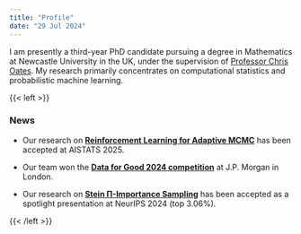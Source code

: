 ```yaml
---
title: "Profile"
date: "29 Jul 2024"
---
```


I am presently a third-year PhD candidate pursuing a degree in Mathematics at Newcastle University in the UK, under the supervision of [Professor Chris Oates](https://oates.work/). My research primarily concentrates on computational statistics and probabilistic machine learning.

{{< left >}}
### News

- Our research on [**Reinforcement Learning for Adaptive MCMC**](https://arxiv.org/abs/2405.13574) has been accepted at AISTATS 2025.

- Our team won the [**Data for Good 2024 competition**](https://www.linkedin.com/jobs/view/data-for-good-london-at-jpmorganchase-4003478806/) at J.P. Morgan in London.

- Our research on [**Stein Π-Importance Sampling**](https://arxiv.org/abs/2305.10068) has been accepted as a spotlight presentation at NeurIPS 2024 (top 3.06%).

{{< /left >}}
